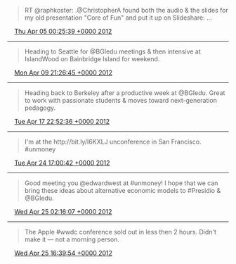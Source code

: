 > RT @raphkoster: \.@ChristopherA found both the audio &amp; the slides for my old presentation "Core of Fun" and put it up on Slideshare:  \.\.\.

<img src="../../media/tweet.ico" width="12" /> [Thu Apr 05 00:25:39 +0000 2012](https://twitter.com/ChristopherA/status/187697472213225473)

----

> Heading to Seattle for @BGIedu meetings & then intensive at IslandWood on Bainbridge Island for weekend\.

<img src="../../media/tweet.ico" width="12" /> [Mon Apr 09 21:26:45 +0000 2012](https://twitter.com/ChristopherA/status/189464390146326529)

----

> Heading back to Berkeley after a productive week at @BGIedu\. Great to work with passionate students & moves toward next\-generation pedagogy\.

<img src="../../media/tweet.ico" width="12" /> [Tue Apr 17 22:52:36 +0000 2012](https://twitter.com/ChristopherA/status/192385100640563200)

----

> I'm at the http://bit\.ly/I6KXLJ unconference in San Francisco\. \#unmoney

<img src="../../media/tweet.ico" width="12" /> [Tue Apr 24 17:00:42 +0000 2012](https://twitter.com/ChristopherA/status/194833253218263040)

----

> Good meeting you @edwardwest at \#unmoney\! I hope that we can bring these ideas about alternative economic models to \#Presidio &amp; @BGIedu\.

<img src="../../media/tweet.ico" width="12" /> [Wed Apr 25 02:16:07 +0000 2012](https://twitter.com/ChristopherA/status/194973030605266945)

----

> The Apple \#wwdc conference sold out in less then 2 hours\. Didn't make it — not a morning person\.

<img src="../../media/tweet.ico" width="12" /> [Wed Apr 25 16:39:54 +0000 2012](https://twitter.com/ChristopherA/status/195190409230696449)
